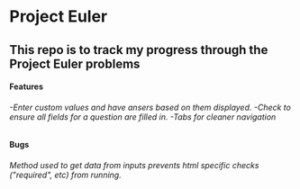 <h1>
  Project Euler
</h1>


<h2>
  This repo is to track my progress through the Project Euler problems
</h2>

<h4>
  Features
</h4>


<h6>
  -Enter custom values and have ansers based on them displayed.
  -Check to ensure all fields for a question are filled in.
  -Tabs for cleaner navigation
</h6>

<h4>Bugs</h4>
<h6>
  Method used to get data from inputs prevents html specific checks ("required", etc) from running.
</h6>
